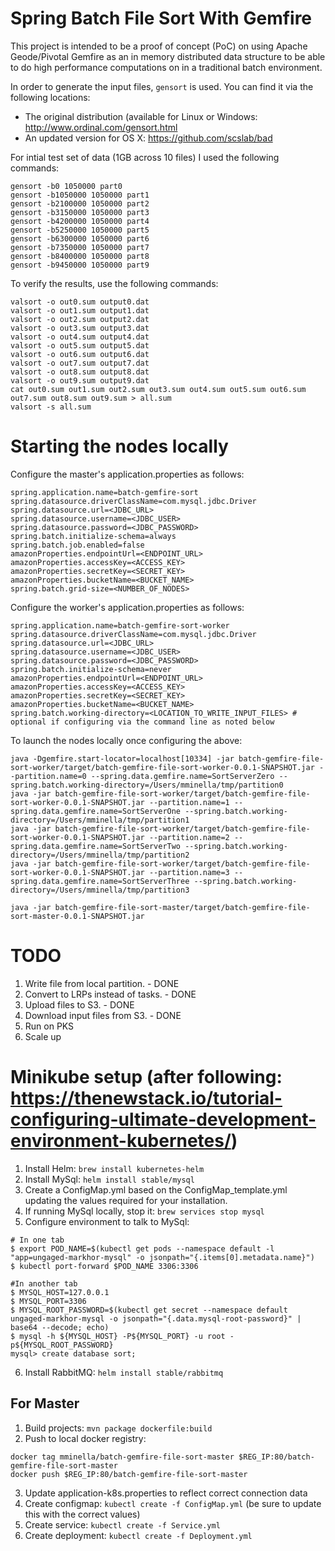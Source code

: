 # Spring Batch File Sort With Gemfire
This project is intended to be a proof of concept (PoC) on using Apache Geode/Pivotal Gemfire as an in memory distributed data structure to be able to do high performance computations on in a traditional batch environment.

In order to generate the input files, `gensort` is used.  You can find it via the following locations:
* The original distribution (available for Linux or Windows: http://www.ordinal.com/gensort.html
* An updated version for OS X: https://github.com/scslab/bad

For intial test set of data (1GB across 10 files) I used the following commands:
```
gensort -b0 1050000 part0
gensort -b1050000 1050000 part1
gensort -b2100000 1050000 part2
gensort -b3150000 1050000 part3
gensort -b4200000 1050000 part4
gensort -b5250000 1050000 part5
gensort -b6300000 1050000 part6
gensort -b7350000 1050000 part7
gensort -b8400000 1050000 part8
gensort -b9450000 1050000 part9
```

To verify the results, use the following commands:
```
valsort -o out0.sum output0.dat
valsort -o out1.sum output1.dat
valsort -o out2.sum output2.dat
valsort -o out3.sum output3.dat
valsort -o out4.sum output4.dat
valsort -o out5.sum output5.dat
valsort -o out6.sum output6.dat
valsort -o out7.sum output7.dat
valsort -o out8.sum output8.dat
valsort -o out9.sum output9.dat
cat out0.sum out1.sum out2.sum out3.sum out4.sum out5.sum out6.sum out7.sum out8.sum out9.sum > all.sum
valsort -s all.sum 
```

# Starting the nodes locally

Configure the master's application.properties as follows:

```
spring.application.name=batch-gemfire-sort
spring.datasource.driverClassName=com.mysql.jdbc.Driver
spring.datasource.url=<JDBC_URL>
spring.datasource.username=<JDBC_USER>
spring.datasource.password=<JDBC_PASSWORD>
spring.batch.initialize-schema=always
spring.batch.job.enabled=false
amazonProperties.endpointUrl=<ENDPOINT_URL>
amazonProperties.accessKey=<ACCESS_KEY>
amazonProperties.secretKey=<SECRET_KEY>
amazonProperties.bucketName=<BUCKET_NAME>
spring.batch.grid-size=<NUMBER_OF_NODES>
```


Configure the worker's application.properties as follows:

```
spring.application.name=batch-gemfire-sort-worker
spring.datasource.driverClassName=com.mysql.jdbc.Driver
spring.datasource.url=<JDBC_URL>
spring.datasource.username=<JDBC_USER>
spring.datasource.password=<JDBC_PASSWORD>
spring.batch.initialize-schema=never
amazonProperties.endpointUrl=<ENDPOINT_URL>
amazonProperties.accessKey=<ACCESS_KEY>
amazonProperties.secretKey=<SECRET_KEY>
amazonProperties.bucketName=<BUCKET_NAME>
spring.batch.working-directory=<LOCATION_TO_WRITE_INPUT_FILES> # optional if configuring via the command line as noted below
```

To launch the nodes locally once configuring the above:
```
java -Dgemfire.start-locator=localhost[10334] -jar batch-gemfire-file-sort-worker/target/batch-gemfire-file-sort-worker-0.0.1-SNAPSHOT.jar --partition.name=0 --spring.data.gemfire.name=SortServerZero --spring.batch.working-directory=/Users/mminella/tmp/partition0
java -jar batch-gemfire-file-sort-worker/target/batch-gemfire-file-sort-worker-0.0.1-SNAPSHOT.jar --partition.name=1 --spring.data.gemfire.name=SortServerOne --spring.batch.working-directory=/Users/mminella/tmp/partition1
java -jar batch-gemfire-file-sort-worker/target/batch-gemfire-file-sort-worker-0.0.1-SNAPSHOT.jar --partition.name=2 --spring.data.gemfire.name=SortServerTwo --spring.batch.working-directory=/Users/mminella/tmp/partition2
java -jar batch-gemfire-file-sort-worker/target/batch-gemfire-file-sort-worker-0.0.1-SNAPSHOT.jar --partition.name=3 --spring.data.gemfire.name=SortServerThree --spring.batch.working-directory=/Users/mminella/tmp/partition3

java -jar batch-gemfire-file-sort-master/target/batch-gemfire-file-sort-master-0.0.1-SNAPSHOT.jar
```

# TODO
1. Write file from local partition. - DONE
2. Convert to LRPs instead of tasks. - DONE
2. Upload files to S3. - DONE
3. Download input files from S3. - DONE
4. Run on PKS
5. Scale up

# Minikube setup (after following: https://thenewstack.io/tutorial-configuring-ultimate-development-environment-kubernetes/)

1. Install Helm: `brew install kubernetes-helm`
2. Install MySql: `helm install stable/mysql`
3. Create a ConfigMap.yml based on the ConfigMap_template.yml updating the values required for your installation.
4. If running MySql locally, stop it: `brew services stop mysql`
5. Configure environment to talk to MySql:
```
# In one tab
$ export POD_NAME=$(kubectl get pods --namespace default -l "app=ungaged-markhor-mysql" -o jsonpath="{.items[0].metadata.name}")
$ kubectl port-forward $POD_NAME 3306:3306

#In another tab
$ MYSQL_HOST=127.0.0.1
$ MYSQL_PORT=3306
$ MYSQL_ROOT_PASSWORD=$(kubectl get secret --namespace default ungaged-markhor-mysql -o jsonpath="{.data.mysql-root-password}" | base64 --decode; echo)
$ mysql -h ${MYSQL_HOST} -P${MYSQL_PORT} -u root -p${MYSQL_ROOT_PASSWORD}
mysql> create database sort;
```

6. Install RabbitMQ: `helm install stable/rabbitmq`


## For Master
1. Build projects: `mvn package dockerfile:build`
2. Push to local docker registry:
```
docker tag mminella/batch-gemfire-file-sort-master $REG_IP:80/batch-gemfire-file-sort-master
docker push $REG_IP:80/batch-gemfire-file-sort-master
```
3. Update application-k8s.properties to reflect correct connection data
4. Create configmap: `kubectl create -f ConfigMap.yml` (be sure to update this with the correct values)
5. Create service: `kubectl create -f Service.yml`
6. Create deployment: `kubectl create -f Deployment.yml`




